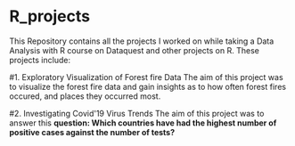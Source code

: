 # R_projects
This Repository contains all the projects I worked on while taking a Data Analysis with R course on Dataquest and other projects on R. These projects include:

#1. Exploratory Visualization of Forest fire Data
The aim of this project was to visualize the forest fire data and gain insights as to how often forest fires occured, and places they occurred most.

#2. Investigating Covid'19 Virus Trends
The aim of this project was to answer this **question: Which countries have had the highest number of positive cases against the number of tests?**
